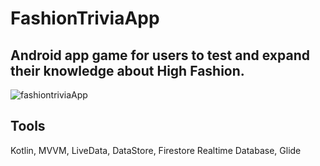 # FashionTriviaApp

## Android app game for users to test and expand their knowledge about High Fashion. 
![fashiontriviaApp](https://github.com/anaandreis/FashionTriviaApp/assets/116083867/c98e0f15-fd5c-43a7-a3d5-4f8eb7133e88)

## Tools
Kotlin, MVVM, LiveData, DataStore, Firestore Realtime Database, Glide
